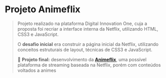 # Projeto Animeflix 

> Projeto realizado na plataforma Digital Innovation One, cuja a proposta foi recriar a interface interna da Netflix, utilizando HTML, CSS3 e JavaScript.
>
> O **desafio inicial** era construir a página inicial da Netflix, utilizando conceitos estruturais de layout, técnicas de CSS3 e JavaScript.
>
> :robot: **Projeto final:** desenvolvimento da [**Animeflix**](https://pednucci.github.io/animeflix/), uma possível plataforma de streaming baseada na Netflix, porém com conteúdos voltados a animes 

